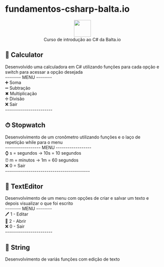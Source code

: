 # fundamentos-csharp-balta.io
<div align="center" style="display: inline_block">
 <img width="55px" src="https://github.githubassets.com/images/mona-whisper.gif">
 </div>

<div align="center" style="display: inline_block">
Curso de introdução ao C# da Balta.io
</div>

## 🧮 Calculator 
Desenvolvido uma calculadora em C# utilizando funções para cada opção e switch para acessar a opção desejada <br/>
-------- MENU -------- <br/>
➕ Soma <br/>
➖ Subtração<br/>
✖  Multiplicação <br/>
➗ Divisão <br/>
❌ Sair <br/>
------------------------ <br/>

## ⏱ Stopwatch
Desenvolvimento de um cronômetro utilizando funções e o laço de repetição while para o menu <br/>
------------------ MENU ------------------ <br/>
⌚ s = segundos -> 10s = 10 segundos </br>
⏰ m = minutos -> 1m = 60 segundos </br>
❌ 0 = Sair </br>
------------------------------------------- <br/>

## 📝 TextEditor
Desenvolvimento de um menu com opções de criar e salvar um texto e depois visualizar o que foi escrito <br/>
-------- MENU -------- <br/>
🖊 1 - Editar <br/>
📄 2 - Abrir <br/>
❌ 0 - Sair <br/>
------------------------ <br/>

## 📄 String
Desenvolvimento de variás funções com edição de texto <br/>
